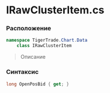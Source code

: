 
# IRawClusterItem.cs
### Расположение
```csharp
namespace TigerTrade.Chart.Data  
    class IRawClusterItem
```

> Описание

### Синтаксис
```csharp
long OpenPosBid { get; }
```
